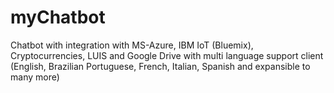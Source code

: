 # myChatbot
Chatbot with integration with MS-Azure, IBM IoT (Bluemix), Cryptocurrencies, LUIS and Google Drive with multi language support client (English, Brazilian Portuguese, French, Italian, Spanish and expansible to many more)
